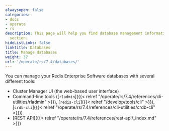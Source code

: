 ```yaml
---
alwaysopen: false
categories:
- docs
- operate
- rs
description: This page will help you find database management information in the Databases
  section.
hideListLinks: false
linktitle: Databases
title: Manage databases
weight: 37
url: '/operate/rs/7.4/databases/'
---
```


You can manage your Redis Enterprise Software databases with several different tools:

- Cluster Manager UI (the web-based user interface)
- Command-line tools ([`rladmin`]({{< relref "/operate/rs/7.4/references/cli-utilities/rladmin" >}}), [`redis-cli`]({{< relref "/develop/tools/cli" >}}), [`crdb-cli`]({{< relref "/operate/rs/7.4/references/cli-utilities/crdb-cli" >}}))
- [REST API]({{< relref "/operate/rs/7.4/references/rest-api/_index.md" >}})


